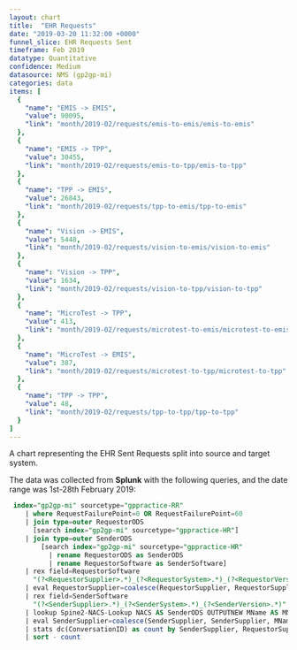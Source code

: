 ```yaml
---
layout: chart
title:  "EHR Requests"
date: "2019-03-20 11:32:00 +0000"
funnel_slice: EHR Requests Sent
timeframe: Feb 2019
datatype: Quantitative
confidence: Medium
datasource: NMS (gp2gp-mi)
categories: data
items: [
  {
    "name": "EMIS -> EMIS",
    "value": 90095,
    "link": "month/2019-02/requests/emis-to-emis/emis-to-emis"
  },
  {
    "name": "EMIS -> TPP",
    "value": 30455,
    "link": "month/2019-02/requests/emis-to-tpp/emis-to-tpp"
  },
  {
    "name": "TPP -> EMIS",
    "value": 26843,
    "link": "month/2019-02/requests/tpp-to-emis/tpp-to-emis"
  },
  {
    "name": "Vision -> EMIS",
    "value": 5448,
    "link": "month/2019-02/requests/vision-to-emis/vision-to-emis"
  },
  {
    "name": "Vision -> TPP",
    "value": 1634,
    "link": "month/2019-02/requests/vision-to-tpp/vision-to-tpp"
  },
  {
    "name": "MicroTest -> TPP",
    "value": 413,
    "link": "month/2019-02/requests/microtest-to-emis/microtest-to-emis"
  },
  {
    "name": "MicroTest -> EMIS",
    "value": 387,
    "link": "month/2019-02/requests/microtest-to-tpp/microtest-to-tpp"
  },
  {
    "name": "TPP -> TPP",
    "value": 48,
    "link": "month/2019-02/requests/tpp-to-tpp/tpp-to-tpp"
  }
]
---
```

A chart representing the EHR Sent Requests split into source and target system.

The data was collected from **Splunk** with the following queries, and the date range was 1st-28th February 2019:

```sql
 index="gp2gp-mi" sourcetype="gppractice-RR"
    | where RequestFailurePoint=0 OR RequestFailurePoint=60 
    | join type=outer RequestorODS 
      [search index="gp2gp-mi" sourcetype="gppractice-HR"] 
    | join type=outer SenderODS 
        [search index="gp2gp-mi" sourcetype="gppractice-HR" 
          | rename RequestorODS as SenderODS 
          | rename RequestorSoftware as SenderSoftware]
    | rex field=RequestorSoftware 
      "(?<RequestorSupplier>.*)_(?<RequestorSystem>.*)_(?<RequestorVersion>.*)"
    | eval RequestorSupplier=coalesce(RequestorSupplier, RequestorSupplier, "unknown")
    | rex field=SenderSoftware 
      "(?<SenderSupplier>.*)_(?<SenderSystem>.*)_(?<SenderVersion>.*)"
    | lookup Spine2-NACS-Lookup NACS AS SenderODS OUTPUTNEW MName AS MName
    | eval SenderSupplier=coalesce(SenderSupplier, SenderSupplier, MName, MName, "unknown")
    | stats dc(ConversationID) as count by SenderSupplier, RequestorSupplier
    | sort - count
```
